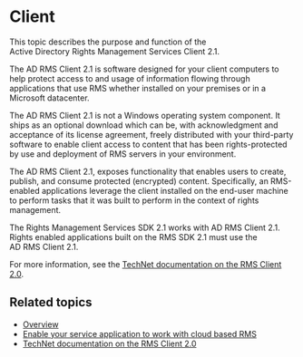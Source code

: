 Client
============================================

This topic describes the purpose and function of the Active Directory Rights Management Services Client 2.1.

The AD RMS Client 2.1 is software designed for your client computers to help protect access to and usage of information flowing through applications that use RMS whether installed on your premises or in a Microsoft datacenter.

The AD RMS Client 2.1 is not a Windows operating system component. It ships as an optional download which can be, with acknowledgment and acceptance of its license agreement, freely distributed with your third-party software to enable client access to content that has been rights-protected by use and deployment of RMS servers in your environment.

The AD RMS Client 2.1, exposes functionality that enables users to create, publish, and consume protected (encrypted) content. Specifically, an RMS-enabled applications leverage the client installed on the end-user machine to perform tasks that it was built to perform in the context of rights management.

The Rights Management Services SDK 2.1 works with AD RMS Client 2.1. Rights enabled applications built on the RMS SDK 2.1 must use the AD RMS Client 2.1.

For more information, see the [TechNet documentation on the RMS Client 2.0](https://TechNet.Microsoft.Com/en-us/library/jj159267(WS.10).aspx).

<span id="related_topics"></span>Related topics
-----------------------------------------------

* [Overview](ad_rms_overview.md)
* [Enable your service application to work with cloud based RMS](how_to_use_file_api_with_aadrm__cloud_.md)
* [TechNet documentation on the RMS Client 2.0](https://TechNet.Microsoft.Com/en-us/library/jj159267(WS.10).aspx)
 

 



